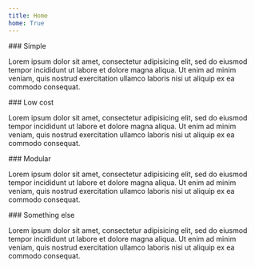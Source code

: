 ```yaml
---
title: Home
home: True
---
```


<div class="pure-g-r home-grid">
<div class="pure-u-1-2">
<div class="l-box">
### Simple

Lorem ipsum dolor sit amet, consectetur adipisicing elit, sed do eiusmod tempor incididunt ut labore et dolore magna aliqua. Ut enim ad minim veniam, quis nostrud exercitation ullamco laboris nisi ut aliquip ex ea commodo consequat. 

</div>
</div>

<div class="pure-u-1-2">
<div class="l-box">
### Low cost

Lorem ipsum dolor sit amet, consectetur adipisicing elit, sed do eiusmod tempor incididunt ut labore et dolore magna aliqua. Ut enim ad minim veniam, quis nostrud exercitation ullamco laboris nisi ut aliquip ex ea commodo consequat. 

</div>
</div>

<div class="pure-u-1-2">
<div class="l-box">
### Modular

Lorem ipsum dolor sit amet, consectetur adipisicing elit, sed do eiusmod tempor incididunt ut labore et dolore magna aliqua. Ut enim ad minim veniam, quis nostrud exercitation ullamco laboris nisi ut aliquip ex ea commodo consequat. 

</div>
</div>

<div class="pure-u-1-2">
<div class="l-box">
###  Something else

Lorem ipsum dolor sit amet, consectetur adipisicing elit, sed do eiusmod tempor incididunt ut labore et dolore magna aliqua. Ut enim ad minim veniam, quis nostrud exercitation ullamco laboris nisi ut aliquip ex ea commodo consequat. 

</div>
</div>
